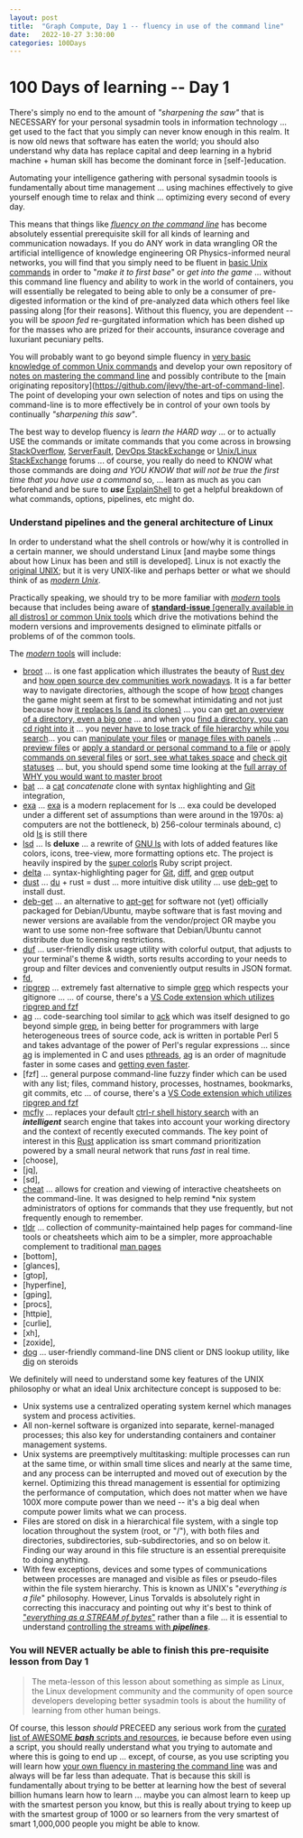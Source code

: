 ```yaml
---
layout: post
title:  "Graph Compute, Day 1 -- fluency in use of the command line"
date:   2022-10-27 3:30:00
categories: 100Days
---
```



# 100 Days of learning -- Day 1

There's simply no end to the amount of *"sharpening the saw"* that is NECESSARY for your personal sysadmin tools in information technology ... get used to the fact that you simply can never know enough in this realm. It is now old news that software has eaten the world; you should also understand why data has replace capital and deep learning in a hybrid machine + human skill has become the dominant force in [self-]education. 

Automating your intelligence gathering with personal sysadmin toools is fundamentally about time management ... using machines effectively to give yourself enough time to relax and think ... optimizing every second of every day.

This means that things like [*fluency on the command line*](https://github.com/jlevy/the-art-of-command-line) has become absolutely essential prerequisite skill for all kinds of learning and communication nowadays. If you do ANY work in data wrangling OR the artificial intelligence of knowledge engineering OR Physics-informed neural networks, you will find that you simply need to be fluent in [basic Unix commands](https://en.wikipedia.org/wiki/List_of_Unix_commands) in order to "*make it to first base*" or *get into the game* ... without this command line fluency and ability to work in the world of containers, you will essentially be relegated to being able to only be a consumer of pre-digested information or the kind of pre-analyzed data which others feel like passing along [for their reasons].  Without this fluency, you are dependent -- you will be *spoon fed* re-gurgitated information which has been dished up for the masses who are prized for their accounts, insurance coverage and luxuriant pecuniary pelts.

You will probably want to go beyond simple fluency in [very basic knowledge of common Unix commands](https://en.wikipedia.org/wiki/List_of_Unix_commands) and develop your own repository of [notes on mastering the command line](https://github.com/BrunoScience/notes-on-the-art-of-command-line) and possibly contribute to the [main originating repository](https://github.com/jlevy/the-art-of-command-line]. The point of developing your own selection of notes and tips on using the command-line is to more effectively be in control of your own tools by continually *"sharpening this saw"*. 

The best way to develop fluency is *learn the HARD way* ... or to actually USE the commands or imitate commands that you come across in browsing [StackOverflow](https://stackoverflow.com/questions/tagged/command-line), [ServerFault](https://serverfault.com/questions/tagged/command-line-interface), [DevOps StackExchange](https://devops.stackexchange.com/questions/tagged/configuration) or [Unix/Linux StackExchange](https://unix.stackexchange.com/) forums ... of course, you really do need to KNOW what those commands are doing *and YOU KNOW that will not be true the first time that you have use a command* so, ... learn as much as you can beforehand and be sure to ***use*** [ExplainShell](https://explainshell.com/) to get a helpful breakdown of what commands, options, pipelines, etc might do.

### Understand pipelines and the general architecture of Linux

In order to understand what the shell controls or how/why it is controlled in a certain manner, we should understand Linux [and maybe some things about how Linux has been and still is developed]. Linux is not exactly the [original UNIX](https://www.cs.dartmouth.edu/~doug/reader.pdf); but it is very UNIX-like and perhaps better or what we should think of as [*modern Unix*](https://github.com/ibraheemdev/modern-unix). 

Practically speaking, we should try to be more familiar with [*modern* tools](https://github.com/ibraheemdev/modern-unix) because that includes being aware of [**standard-issue** [generally available in all distros] or common Unix tools](https://en.wikipedia.org/wiki/Category:Standard_Unix_programs) which drive the motivations behind the modern versions and improvements designed to eliminate pitfalls or problems of of the common tools.

The [*modern* tools](https://github.com/ibraheemdev/modern-unix) will include:

* [broot](https://github.com/Canop/broot) ... is one fast application which illustrates the beauty of [Rust dev](https://www.rust-lang.org/learn/get-started) and [how open source dev communities work nowadays](https://dystroy.org/broot/community/#contribute). It is a far better way to navigate directories, although the scope of how [broot](https://github.com/Canop/broot) changes the game might seem at first to be somewhat intimidating and not just because how [it replaces ls (and its clones)](https://dystroy.org/broot/#replace-ls-and-its-clones) ... you can [get an overview of a directory, even a big one](https://dystroy.org/broot/#get-an-overview-of-a-directory-even-a-big-one) ... and when you [find a directory, you can cd right into it](https://dystroy.org/broot/#find-a-directory-then-cd-to-it) ... you [never have to lose track of file hierarchy while you search](https://dystroy.org/broot/#never-lose-track-of-file-hierarchy-while-you-search)... you can [manipulate your files](https://dystroy.org/broot/#manipulate-your-files) or [manage files with panels](https://dystroy.org/broot/#manage-files-with-panels) ... [preview files](https://dystroy.org/broot/#preview-files) or [apply a standard or personal command to a file](https://dystroy.org/broot/#apply-a-standard-or-personal-command-to-a-file) or [apply commands on several files](https://dystroy.org/broot/#apply-commands-on-several-files) or [sort, see what takes space](https://dystroy.org/broot/#sort-see-what-takes-space) and [check git statuses](https://dystroy.org/broot/#check-git-statuses) ... but, you should spend some time looking at the [full array of WHY you would want to master broot](https://dystroy.org/broot/)
* [bat](https://github.com/sharkdp/bat) ... a [cat](https://en.wikipedia.org/wiki/Cat_(Unix)) *concatenate* clone with syntax highlighting and [Git](https://git-scm.com/book/en/v2) integration, 
* [exa](https://the.exa.website/) ... [exa](https://the.exa.website/introduction) is a modern replacement for ls ... exa could be developed under a different set of assumptions than were around in the 1970s: a) computers are not the bottleneck, b) 256-colour terminals abound, c) old [ls](https://tldp.org/LDP/LG/issue48/fischer.html) is still there
* [lsd](https://github.com/Peltoche/lsd) ... ls **deluxe** ... a rewrite of [GNU ls](https://www.gnu.org/software/coreutils/manual/html_node/ls-invocation.html) with lots of added features like colors, icons, tree-view, more formatting options etc. The project is heavily inspired by the [super colorls](https://github.com/athityakumar/colorls) Ruby script project.
* [delta](https://github.com/dandavison/delta) ... syntax-highlighting pager for [Git](https://git-scm.com/book/en/v2), [diff](https://en.wikipedia.org/wiki/Diff), and [grep](https://en.wikipedia.org/wiki/Grep) output
* [dust](https://github.com/bootandy/dust) ... [du](https://en.wikipedia.org/wiki/Du_%28Unix%29) + rust = dust ... more intuitive disk utility ... use [deb-get](https://github.com/wimpysworld/deb-get) to install dust.
* [deb-get](https://github.com/wimpysworld/deb-get) ... an alternative to [apt-get](https://linux.die.net/man/8/apt-get) for software not (yet) officially packaged for Debian/Ubuntu, maybe software that is fast moving and newer versions are available from the vendor/project OR maybe you want to use some non-free software that Debian/Ubuntu cannot distribute due to licensing restrictions.
* [duf](https://github.com/muesli/duf) ... user-friendly disk usage utility with colorful output, that adjusts to your terminal's theme & width, sorts results according to your needs to group and filter devices and conveniently output results in JSON format.
* [fd](https://github.com/sharkdp/fd), 
* [ripgrep](https://github.com/BurntSushi/ripgrep) ... extremely fast alternative to simple [grep](https://en.wikipedia.org/wiki/Grep) which respects your gitignore ... ... of course, there's a [VS Code extension which utilizes ripgrep and fzf](https://github.com/rlivings39/vscode-fzf-quick-open)
* [ag](https://github.com/ggreer/the_silver_searcher) ... code-searching tool similar to [ack](https://beyondgrep.com/) which was itself designed to go beyond simple [grep](https://en.wikipedia.org/wiki/Grep), in being better for programmers with large heterogeneous trees of source code, ack is written in portable Perl 5 and takes advantage of the power of Perl's regular expressions ... since [ag](https://geoff.greer.fm/ag/) is implemented in C and uses [pthreads](https://en.wikipedia.org/wiki/Pthreads), [ag](https://geoff.greer.fm/ag/) is an order of magnitude faster in some cases and [getting even faster](https://geoff.greer.fm/ag/speed/).
* [fzf] ... general purpose command-line fuzzy finder which can be used with any list; files, command history, processes, hostnames, bookmarks, git commits, etc ... of course, there's a [VS Code extension which utilizes ripgrep and fzf](https://github.com/rlivings39/vscode-fzf-quick-open)
* [mcfly](https://github.com/cantino/mcfly) ... replaces your default [ctrl-r shell history search](https://unix.stackexchange.com/questions/541/best-way-to-search-through-shells-history) with an ***intelligent*** search engine that takes into account your working directory and the context of recently executed commands. The key point of interest in this [Rust](https://www.rust-lang.org/learn/get-started)  application iss smart command prioritization powered by a small neural network that runs *fast* in real time.
* [choose], 
* [jq], 
* [sd], 
* [cheat](https://github.com/cheat/cheat) ... allows for creation and viewing of interactive cheatsheets on the command-line. It was designed to help remind *nix system administrators of options for commands that they use frequently, but not frequently enough to remember.
* [tldr](https://github.com/tldr-pages/tldr) ... collection of community-maintained help pages for command-line tools or cheatsheets which aim to be a simpler, more approachable complement to traditional [man pages](https://en.wikipedia.org/wiki/Man_page)
* [bottom], 
* [glances], 
* [gtop], 
* [hyperfine], 
* [gping], 
* [procs], 
* [httpie], 
* [curlie], 
* [xh], 
* [zoxide], 
* [dog](https://github.com/ogham/dog) ... user-friendly command-line DNS client or DNS lookup utility, like [dig](https://www.diggui.com/dig-command-manual.php) on steroids 


We definitely will need to understand some key features of the UNIX philosophy or what an ideal Unix architecture concept is supposed to be:

* Unix systems use a centralized operating system kernel which manages system and process activities.
* All non-kernel software is organized into separate, kernel-managed processes; this also key for understanding containers and container management systems.
* Unix systems are preemptively multitasking: multiple processes can run at the same time, or within small time slices and nearly at the same time, and any process can be interrupted and moved out of execution by the kernel. Optimizing this thread management is essential for optimizing the performance of computation, which does not matter when we have 100X more compute power than we need -- it's a big deal when compute power limits what we can process.
* Files are stored on disk in a hierarchical file system, with a single top location throughout the system (root, or "/"), with both files and directories, subdirectories, sub-subdirectories, and so on below it. Finding our way around in this file structure is an essential prerequisite to doing anything.
* With few exceptions, devices and some types of communications between processes are managed and visible as files or pseudo-files within the file system hierarchy. This is known as UNIX's "*everything is a file*" philosophy. However, Linus Torvalds is absolutely right in correcting this inaccuracy and pointing out why it's best to think of ["*everything as a STREAM of bytes*"](https://yarchive.net/comp/linux/everything_is_file.html) rather than a file ... it is essential to understand [controlling the streams with ***pipelines***](https://www.gnu.org/software/bash/manual/html_node/Pipelines.html).


### You will NEVER actually be able to finish this pre-requisite lesson from Day 1

> The meta-lesson of this lesson about something as simple as Linux, the Linux development community and the community of open source developers developing better sysadmin tools is about the humility of learning from other human beings.

Of course, this lesson *should* PRECEED any serious work from the [curated list of AWESOME ***bash*** scripts and resources](https://github.com/awesome-lists/awesome-bash), ie because before even using a script, you should really understand what you trying to automate and where this is going to end up ... except, of course, as you use scripting you will learn how [your own fluency in mastering the command line](https://github.com/BrunoScience/notes-on-the-art-of-command-line) was and always will be far less than adequate. That is because this skill is fundamentally about trying to be better at learning how the best of several billion humans learn how to learn ... maybe you can almost learn to keep up with the smartest person you know, but this is really about trying to keep up with the smartest group of 1000 or so learners from the very smartest of smart 1,000,000 people you might be able to know. 
